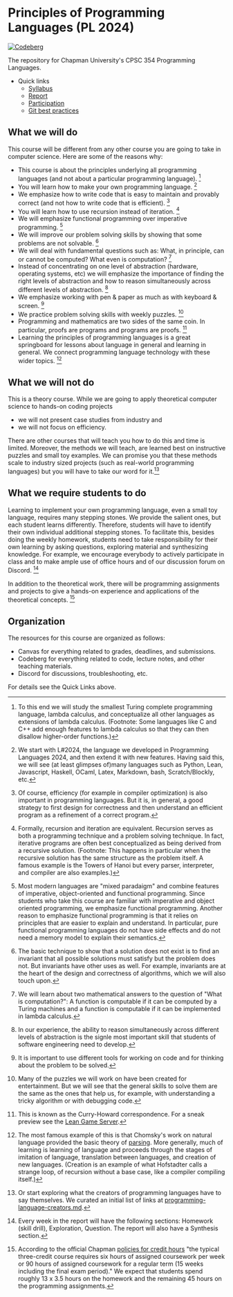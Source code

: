 # Principles of Programming Languages (PL 2024)

[![Codeberg](https://img.shields.io/badge/Codeberg-2185D0?style=for-the-badge&logo=codeberg&logoColor=white)](https://codeberg.org/alexhkurz/programming-languages-2024/)

The repository for Chapman University's CPSC 354 Programming Languages.

- Quick links
    - [Syllabus](syllabus-long.md)
    - [Report](report.md)
    - [Participation](participation.md)
    - [Git best practices](git-best-practices.md)

## What we will do

This course will be different from any other course you are going to take in computer science. Here are some of the reasons why:

- This course is about the principles underlying all programming languages (and not about a particular programming language). [^lambda]
- You will learn how to make your own programming language. [^interpreter]
- We emphasize how to write code that is easy to maintain and provably correct (and not how to write code that is efficient). [^efficiency]
- You will learn how to use recursion instead of iteration. [^recursion]
- We will emphasize functional programming over imperative programming. [^functional]
- We will improve our problem solving skills by showing that some problems are not solvable. [^invariants]
- We will deal with fundamental questions such as: What, in principle, can or cannot be computed? What even is computation? [^computation]
- Instead of concentrating on one level of abstraction (hardware, operating systems, etc) we will emphasize the importance of finding the right levels of abstraction and how to reason simultaneously across different levels of abstraction. [^abstraction]
- We emphasize working with pen & paper as much as with keyboard & screen. [^pen-paper]
- We practice problem solving skills with weekly puzzles. [^puzzles]
- Programming and mathematics are two sides of the same coin. In particular, proofs are programs and programs are proofs. [^Lean]
- Learning the principles of programming languages is a great springboard for lessons about language in general and learning in general. We connect programming language technology with these wider topics. [^philosophy]
  
<!--- We will not only learn how to (automatically) test programs but also how to verify that programs are provably correct.
- We will use a debugger (and not print statements) to debug code.
- Instead of learning new bells and whistles, we will look in depth at the fundemantal principles of programming languages, such as functions, variables, scope, etc.
-->

[^lambda]: To this end we will study the smallest Turing complete programming language, lambda calculus, and conceptualize all other languages as extensions of lambda calculus. (Footnote: Some languages like C and C++ add enough features to lambda calculus so that they can then disallow higher-order functions.)

[^interpreter]: We start with L#2024, the language we developed in Programming Languages 2024, and then extend it with new features. Having said this, we will see (at least glimpses of)many languages such as Python, Lean, Javascript, Haskell, OCaml, Latex, Markdown, bash, Scratch/Blockly, etc. 

[^efficiency]: Of course, efficiency (for example in compiler optimization) is also important in programming languages. But it is, in general, a good strategy to first design for correctness and then understand an efficient program as a refinement of a correct program.

[^recursion]: Formally, recursion and iteration are equivalent. Recursion serves as both a programming technique and a problem solving technique. In fact, iterative programs are often best conceptualized as being derived from a recursive solution. (Footnote: This happens in particular when the recursive solution has the same structure as the problem itself. A famous example is the Towers of Hanoi but every parser, interpreter, and compiler are also examples.)

[^functional]: Most modern languages are "mixed paradaigm" and combine features of imperative, object-oriented and functional programming. Since students who take this course are familiar with imperative and object oriented programming, we emphasize functional programming. Another reason to emphasize functional programming is that it relies on principles that are easier to explain and understand. In particular, pure functional programming languages do not have side effects and do not need a memory model to explain their semantics.

[^invariants]: The basic technique to show that a solution does not exist is to find an invariant that all possible solutions must satisfy but the problem does not. But invariants have other uses as well. For example, invariants are at the heart of the design and correctness of algorithms, which we will also touch upon.

[^computation]: We will learn about two mathematical answers to the question of "What is computation?": A function is computable if it can be computed by a Turing machines and a function is computable if it can be implemented in lambda calculus.

[^abstraction]: In our experience, the ability to reason simultaneously across different levels of abstraction is the signle most important skill that students of software engineering need to develop.

[^pen-paper]: It is important to use different tools for working on code and for thinking about the problem to be solved.

[^Lean]: This is known as the Curry-Howard correspondence. For a sneak preview see the [Lean Game Server](https://adam.math.hhu.de/).

[^puzzles]: Many of the puzzles we will work on have been created for entertainment. But we will see that the general skills to solve them are the same as the ones that help us, for example, with understanding a tricky algorithm or with debugging code.

[^philosophy]: The most famous example of this is that Chomsky's work on natural language provided the basic theory of [parsing](https://jeffreykegler.github.io/personal/timeline_v3). More generally, much of learning is learning of language and proceeds through the stages of imitation of language, translation between languages, and creation of new languages. (Creation is an example of what Hofstadter calls a strange loop, of recursion without a base case, like a compiler compiling itself.)

## What we will not do

This is a theory course. While we are going to apply theoretical computer science to hands-on coding projects

- we will not present case studies from industry and 
- we will not focus on efficiency.

There are other courses that will teach you how to do this and time is limited. Moreover, the methods we will teach, are learned best on instructive puzzles and small toy examples. We can promise you that these methods scale to industry sized projects (such as real-world programming languages) but you will have to take our word for it.[^programming-language-creators]

[^programming-language-creators]: Or start exploring what the creators of programming languages have to say themselves. We curated an initial list of links at [programming-language-creators.md](programming-language-creators.md).

## What we require students to do

Learning to implement your own programming language, even a small toy language, requires many stepping stones. We provide the salient ones, but each student learns differently. Therefore,  students will have to identify their own individual additional stepping stones. To facilitate this, besides doing the weekly homework, students need to take  responsibility for their own learning by asking questions, exploring material and synthesizing knowledge. For example, we encourage everybody to actively participate in class and to make ample use of office hours and of our discussion forum on Discord. [^exploration] 

In addition to the theoretical work, there will be programming assignments and projects to give a hands-on experience and applications of the theoretical concepts. [^creditHours]

[^exploration]: Every week in the report will have the following sections: Homework (skill drill), Exploration, Question. The report will also have a Synthesis section. 

[^creditHours]: According to the official Chapman [policies for credit hours](https://www.chapman.edu/academics/undergraduate/curriculum-handbook.aspx) "the typical three-credit course requires six hours of assigned coursework per week or 90 hours of assigned coursework for a regular term (15 weeks including the final exam period)." We expect that students spend roughly 13 x 3.5 hours on the homework and the remaining 45 hours on the programming assignments. 

## Organization

The resources for this course are organized as follows:

- Canvas for everything related to grades, deadlines, and submissions.
- Codeberg for everything related to code, lecture notes, and other teaching materials.
- Discord for discussions, troubleshooting, etc.

For details see the Quick Links above.
